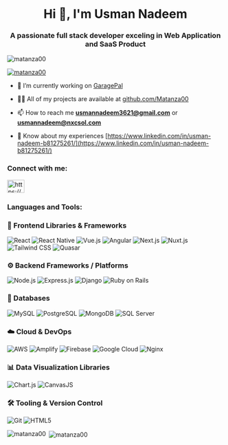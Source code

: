 <h1 align="center">Hi 👋, I'm Usman Nadeem</h1>
<h3 align="center">A passionate full stack developer exceling in Web Application and SaaS Product</h3>

<p align="left"> <img src="https://komarev.com/ghpvc/?username=matanza00&label=Profile%20views&color=0e75b6&style=flat" alt="matanza00" /> </p>

<p align="left"> <a href="https://github.com/ryo-ma/github-profile-trophy&theme=onedark&rank=S,AAA"><img src="https://github-profile-trophy.vercel.app/?username=matanza00" alt="matanza00" /></a> </p>

- 🔭 I’m currently working on [GaragePal](https://garagepal.ca)

- 👨‍💻 All of my projects are available at [github.com/Matanza00](github.com/Matanza00)

- 📫 How to reach me **usmannadeem3621@gmail.com** or **usmannadeem@nxcsol.com**

- 📄 Know about my experiences [https://www.linkedin.com/in/usman-nadeem-b81275261/](https://www.linkedin.com/in/usman-nadeem-b81275261/)

<h3 align="left">Connect with me:</h3>
<p align="left">
<a href="https://linkedin.com/in/https://www.linkedin.com/in/usman-nadeem-b81275261" target="blank"><img align="center" src="https://raw.githubusercontent.com/rahuldkjain/github-profile-readme-generator/master/src/images/icons/Social/linked-in-alt.svg" alt="https://www.linkedin.com/in/usman-nadeem-b81275261" height="30" width="40" /></a>
</p>

<h3 align="left">Languages and Tools:</h3>

### 🚀 Frontend Libraries & Frameworks
![React](https://img.shields.io/badge/React-20232A?style=for-the-badge&logo=react)
![React Native](https://img.shields.io/badge/React_Native-20232A?style=for-the-badge&logo=react)
![Vue.js](https://img.shields.io/badge/Vue.js-35495E?style=for-the-badge&logo=vue.js)
![Angular](https://img.shields.io/badge/Angular-DD0031?style=for-the-badge&logo=angular)
![Next.js](https://img.shields.io/badge/Next.js-000000?style=for-the-badge&logo=next.js)
![Nuxt.js](https://img.shields.io/badge/Nuxt.js-00C58E?style=for-the-badge&logo=nuxt.js)
![Tailwind CSS](https://img.shields.io/badge/Tailwind_CSS-06B6D4?style=for-the-badge&logo=tailwind-css)
![Quasar](https://img.shields.io/badge/Quasar-1976D2?style=for-the-badge&logo=quasar)

### ⚙️ Backend Frameworks / Platforms
![Node.js](https://img.shields.io/badge/Node.js-339933?style=for-the-badge&logo=node.js)
![Express.js](https://img.shields.io/badge/Express.js-000000?style=for-the-badge&logo=express)
![Django](https://img.shields.io/badge/Django-092E20?style=for-the-badge&logo=django)
![Ruby on Rails](https://img.shields.io/badge/Rails-CC0000?style=for-the-badge&logo=ruby-on-rails)

### 🧱 Databases
![MySQL](https://img.shields.io/badge/MySQL-4479A1?style=for-the-badge&logo=mysql)
![PostgreSQL](https://img.shields.io/badge/PostgreSQL-4169E1?style=for-the-badge&logo=postgresql)
![MongoDB](https://img.shields.io/badge/MongoDB-47A248?style=for-the-badge&logo=mongodb)
![SQL Server](https://img.shields.io/badge/SQL_Server-CC2927?style=for-the-badge&logo=microsoft-sql-server)

### ☁️ Cloud & DevOps
![AWS](https://img.shields.io/badge/AWS-232F3E?style=for-the-badge&logo=amazon-aws)
![Amplify](https://img.shields.io/badge/Amplify-FF9900?style=for-the-badge&logo=aws-amplify)
![Firebase](https://img.shields.io/badge/Firebase-FFCA28?style=for-the-badge&logo=firebase)
![Google Cloud](https://img.shields.io/badge/GCP-4285F4?style=for-the-badge&logo=google-cloud)
![Nginx](https://img.shields.io/badge/Nginx-009639?style=for-the-badge&logo=nginx)

### 📊 Data Visualization Libraries
![Chart.js](https://img.shields.io/badge/Chart.js-FF6384?style=for-the-badge&logo=chartdotjs)
![CanvasJS](https://img.shields.io/badge/CanvasJS-FF7133?style=for-the-badge)

### 🛠️ Tooling & Version Control
![Git](https://img.shields.io/badge/Git-F05032?style=for-the-badge&logo=git)
![HTML5](https://img.shields.io/badge/HTML5-E34F26?style=for-the-badge&logo=html5)



<p><img align="left" src="https://github-readme-stats.vercel.app/api/top-langs?username=matanza00&show_icons=true&locale=en&layout=compact" alt="matanza00" /></p>

<p>&nbsp;<img align="center" src="https://github-readme-stats.vercel.app/api?username=matanza00&show_icons=true&locale=en" alt="matanza00" /></p>
